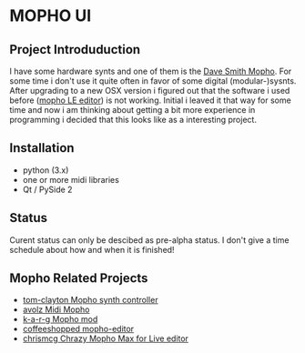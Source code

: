 MOPHO UI
========

Project Introduduction
----------------------

I have some hardware synts and one of them is the [Dave Smith Mopho](https://www.sequential.com/product/mopho/ "Dave Smith Mopho"). For some time i don't use it quite often in favor of some digital (modular-)sysnts.
After upgrading to a new OSX version i figured out that the software i used before ([mopho LE editor](https://www.soundtower.com/mopho/ "mopho LE editor")) is not working.
Initial i leaved it that way for some time and now i am thinking about getting a bit more experience in programming i decided that this looks like as a interesting project.

Installation
------------

- python (3.x)
- one or more midi libraries
- Qt / PySide 2

Status
------

Curent status can only be descibed as pre-alpha status.
I don't give a time schedule about how and when it is finished!

Mopho Related Projects
----------------------
- [tom-clayton Mopho synth controller](https://github.com/tom-clayton/Synth-Controller "tom-clayton Mopho synth controller")
- [avolz Midi Mopho](https://github.com/avoltz/midi-mopho "avolz Midi Mopho - Chromebook synth controller")
- [k-a-r-g Mopho mod](https://github.com/k-a-r-g/Mopho-Morphosis "k-a-r-g Mopho mod")
- [coffeeshopped mopho-editor](https://github.com/coffeeshopped/mopho-editor "coffeeshopped mopho-editor")
- [chrismcg Chrazy Mopho Max for Live editor](https://github.com/k-a-r-g/Mopho-Morphosis "chrismcg Chrazy Mopho Max for Live editor")
